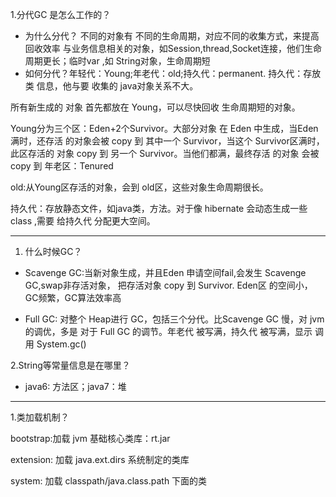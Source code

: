 1.分代GC 是怎么工作的？
- 为什么分代？ 不同的对象有 不同的生命周期，对应不同的收集方式，来提高回收效率
与业务信息相关的对象，如Session,thread,Socket连接，他们生命周期更长；临时var ,如
String对象，生命周期短
- 如何分代？年轻代：Young;年老代：old;持久代：permanent.
持久代：存放类 信息，他与要 收集的 java对象关系不大。

所有新生成的 对象 首先都放在 Young，可以尽快回收 生命周期短的对象。

Young分为三个区：Eden+2个Survivor。大部分对象 在 Eden 中生成，当Eden 满时，还存活
的对象会被 copy 到 其中一个 Survivor，当这个 Survivor区满时，此区存活的 对象 copy 到
另一个 Survivor。当他们都满，最终存活 的对象 会被 copy 到 年老区：Tenured

old:从Young区存活的对象，会到 old区，这些对象生命周期很长。

持久代：存放静态文件，如java类，方法。对于像 hibernate 会动态生成一些 class ,需要
给持久代 分配更大空间。

---
1. 什么时候GC？
- Scavenge GC:当新对象生成，并且Eden 申请空间fail,会发生 Scavenge GC,swap非存活对象，
把存活对象 copy 到 Survivor. Eden区 的空间小，GC频繁，GC算法效率高

- Full GC: 对整个 Heap进行 GC，包括三个分代。比Scavenge GC 慢，对 jvm的调优，多是
对于 Full GC 的调节。年老代 被写满，持久代 被写满，显示 调用 System.gc()

2.String等常量信息是在哪里？
- java6: 方法区；java7：堆

---
1.类加载机制？

bootstrap:加载 jvm 基础核心类库：rt.jar

extension: 加载 java.ext.dirs 系统制定的类库

system: 加载 classpath/java.class.path 下面的类
